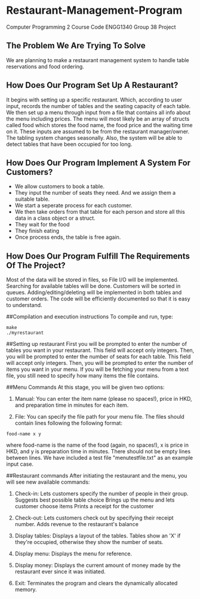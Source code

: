 # Restaurant-Management-Program
Computer Programming 2 Course Code ENGG1340 Group 38 Project

## The Problem We Are Trying To Solve
We are planning to make a restaurant management system to handle table reservations and food ordering.

## How Does Our Program Set Up A Restaurant?
It begins with setting up a specific restaurant. Which, according to user input, records the number of tables and the seating capacity of each table. We then set up a menu through input from a file that contains all info about the menu including prices. The menu will most likely be an array of structs called food which stores the food name, the food price and the waiting time on it. These inputs are assumed to be from the restaurant manager/owner. The tabling system changes seasonally. Also, the system will be able to detect tables that have been occupied for too long.

## How Does Our Program Implement A System For Customers?
* We allow customers to book a table.
* They input the number of seats they need. And we assign them a suitable table.
* We start a seperate process for each customer.
* We then take orders from that table for each person and store all this data in a class object or a struct.
* They wait for the food
* They finish eating
* Once process ends, the table is free again.

## How Does Our Program Fulfill The Requirements Of The Project?
Most of the data will be stored in files, so File I/O will be implemented. Searching for available tables will be done. Customers will be sorted in queues. Adding/editing/deleting will be implemented in both tables and customer orders. The code will be efficiently documented so that it is easy to understand.

##Compilation and execution instructions
To compile and run, type:
```
make
./myrestaurant
```

##Setting up restaurant
First you will be prompted to enter the number of tables you want in your restaurant. This field will accept only integers.
Then, you will be prompted to enter the number of seats for each table. This field will accept only integers.
Then, you will be prompted to enter the number of items you want in your menu. If you will be fetching your menu from a text file, you still need to specify how many items the file contains.

##Menu Commands
At this stage, you will be given two options:

1. Manual:
You can enter the item name (please no spaces!), price in HKD, and preparation time in minutes for each item.

2. File:
You can specify the file path for your menu file. The files should contain lines following the following format:
```
food-name x y
```
where food-name is the name of the food (again, no spaces!), x is price in HKD, and y is preparation time in minutes.
There should not be empty lines between lines.
We have included a test file "menutestfile.txt" as an example input case.

##Restaurant commands
After initiating the restaurant and the menu, you will see new available commands:

1. Check-in:
Lets customers specify the number of people in their group.
Suggests best possible table choice
Brings up the menu and lets customer choose items
Prints a receipt for the customer

2. Check-out:
Lets customers check out by specifying their receipt number.
Adds revenue to the restaurant's balance

3. Display tables:
Displays a layout of the tables.
Tables show an 'X' if they're occupied, otherwise they show the number of seats.

4. Display menu:
Displays the menu for reference.

5. Display money:
Displays the current amount of money made by the restaurant ever since it was initiated.

6. Exit:
Terminates the program and clears the dynamically allocated memory.
